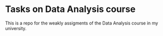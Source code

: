 # Tasks on Data Analysis course
This is a repo for the weakly assigments of the Data Analysis course in my university.

